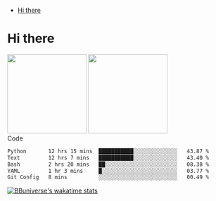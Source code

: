 <!--ts-->
* [Hi there](#hi-there)

<!-- Created by https://github.com/ekalinin/github-markdown-toc -->
<!-- Added by: runner, at: Wed Sep 27 04:19:34 UTC 2023 -->

<!--te-->


# Hi there

<!--
**BBuniverse/BBuniverse** is a ✨ _special_ ✨ repository because its `README.md` (this file) appears on your GitHub profile.

Here are some ideas to get you started:

- 🔭 I’m currently working on ...
- 🌱 I’m currently learning ...
- 👯 I’m looking to collaborate on ...
- 🤔 I’m looking for help with ...
- 💬 Ask me about ...
- 📫 How to reach me: ...
- 😄 Pronouns: ...
- ⚡ Fun fact: ...
-->


<div display="flex">
  <img src="https://github-readme-stats.vercel.app/api?username=BBuniverse&show_icons=true&count_private=true&theme=radical&hide_border=true" height="180"/>
  <img src="https://github-readme-stats.vercel.app/api/top-langs/?username=BBuniverse&layout=compact&theme=radical&hide_border=true" height="180"/>
</div
     

## Code
<!--START_SECTION:waka-->

```txt
Python       12 hrs 15 mins  ███████████░░░░░░░░░░░░░░   43.87 %
Text         12 hrs 7 mins   ███████████░░░░░░░░░░░░░░   43.40 %
Bash         2 hrs 20 mins   ██░░░░░░░░░░░░░░░░░░░░░░░   08.38 %
YAML         1 hr 3 mins     █░░░░░░░░░░░░░░░░░░░░░░░░   03.77 %
Git Config   8 mins          ░░░░░░░░░░░░░░░░░░░░░░░░░   00.49 %
```

<!--END_SECTION:waka-->
     
[![BBuniverse's wakatime stats](https://github-readme-stats.vercel.app/api/wakatime?username=BBuniverse)](https://github.com/anuraghazra/github-readme-stats)
